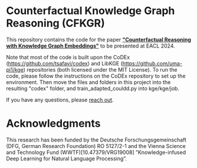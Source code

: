 # Counterfactual Knowledge Graph Reasoning (CFKGR)

This repository contains the code for the paper **["Counterfactual Reasoning with Knowledge Graph Embeddings"](https://arxiv.org/abs/2403.06936)** to be presented at EACL 2024. 

Note that most of the code is built upon the CoDEx (https://github.com/tsafavi/codex) and LibKGE (https://github.com/uma-pi1/kge) repositories (both licensed under the MIT License). To run the code, please follow the instructions on the CoDEx repository to set up the environment. Then move the files and folders in this project into the resulting "codex" folder, and train_adapted_couldd.py into kge/kge/job.

If you have any questions, please [reach out](mailto:lena.zellinger@univie.ac.at).

# Acknowledgments

This research has been funded by the Deutsche Forschungsgemeinschaft (DFG, German Research Foundation) RO 5127/2-1 and the Vienna Science and Technology Fund (WWTF)[10.47379/VRG19008] ”Knowledge-infused Deep Learning for Natural Language Processing”.
